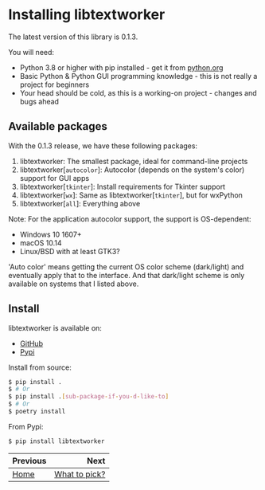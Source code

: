 # Installing libtextworker

The latest version of this library is 0.1.3.

You will need:

* Python 3.8 or higher with pip installed - get it from [python.org](https://python.org)
* Basic Python & Python GUI programming knowledge - this is not really a project for beginners
* Your head should be cold, as this is a working-on project - changes and bugs ahead

## Available packages

With the 0.1.3 release, we have these following packages:

1. libtextworker: The smallest package, ideal for command-line projects
2. libtextworker[`autocolor`]: Autocolor (depends on the system's color) support for GUI apps
3. libtextworker[`tkinter`]: Install requirements for Tkinter support
4. libtextworker[`wx`]: Same as libtextworker[`tkinter`], but for wxPython
5. libtextworker[`all`]: Everything above

Note: For the application autocolor support, the support is OS-dependent:

* Windows 10 1607+
* macOS 10.14
* Linux/BSD with at least GTK3?

'Auto color' means getting the current OS color scheme (dark/light) and eventually apply that to the interface. And that dark/light scheme is only available on systems that I listed above.

## Install

libtextworker is available on:
* [GitHub](https://github.com/lebao3105/libtextworker)
* [Pypi](https://pypi.org/project/libtextworker)

Install from source:

```bash
$ pip install .
$ # Or
$ pip install .[sub-package-if-you-d-like-to]
$ # Or
$ poetry install
```

From Pypi:

```bash
$ pip install libtextworker
```

<div class="section_buttons">

| Previous                   |                       Next |
|:---------------------------|---------------------------:|
| [Home](../index.md)                  | [What to pick?](gettheright.md) |

</div>